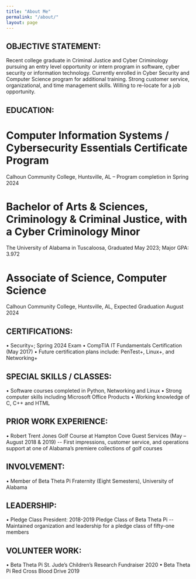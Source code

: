 ```yaml
---
title: "About Me"
permalink: "/about/"
layout: page
---
```


## OBJECTIVE STATEMENT:
Recent college graduate in Criminal Justice and Cyber Criminology pursuing an entry level opportunity or intern program in software, cyber security or information technology. Currently enrolled in Cyber Security and Computer Science program for additional training. Strong customer service, organizational, and time management skills.  Willing to re-locate for a job opportunity.

## EDUCATION: 
# Computer Information Systems / Cybersecurity Essentials Certificate Program
Calhoun Community College, Huntsville, AL – Program completion in Spring 2024

# Bachelor of Arts & Sciences, Criminology & Criminal Justice, with a Cyber Criminology Minor
The University of Alabama in Tuscaloosa, Graduated May 2023; Major GPA: 3.972

# Associate of Science, Computer Science
Calhoun Community College, Huntsville, AL, Expected Graduation August 2024

## CERTIFICATIONS:
•	Security+; Spring 2024 Exam
•	CompTIA IT Fundamentals Certification (May 2017)
•	Future certification plans include: PenTest+, Linux+, and Networking+

## SPECIAL SKILLS / CLASSES: 
•	Software courses completed in Python, Networking and Linux
•	Strong computer skills including Microsoft Office Products
•	Working knowledge of C, C++ and HTML

## PRIOR WORK EXPERIENCE: 
•	Robert Trent Jones Golf Course at Hampton Cove Guest Services (May – August 2018 & 2019) -- First impressions, customer service, and operations support at one of Alabama’s premiere collections of golf courses

## INVOLVEMENT: 
•	Member of Beta Theta Pi Fraternity (Eight Semesters), University of Alabama

## LEADERSHIP:
•	Pledge Class President: 2018-2019 Pledge Class of Beta Theta Pi -- Maintained organization and leadership for a pledge class of fifty-one members

## VOLUNTEER WORK:
•	Beta Theta Pi St. Jude’s Children’s Research Fundraiser 2020
•	Beta Theta Pi Red Cross Blood Drive 2019
